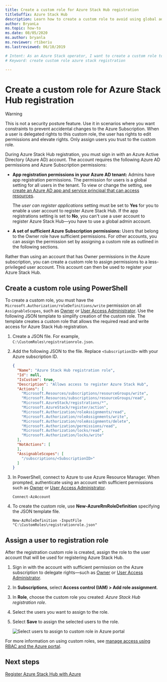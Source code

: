 ```yaml
---
title: Create a custom role for Azure Stack Hub registration
titleSuffix: Azure Stack Hub
description: Learn how to create a custom role to avoid using global administrator for Azure Stack Hub registration.
author: BryanLa
ms.topic: how-to
ms.date: 08/05/2020
ms.author: bryanla
ms.reviewer: rtiberiu
ms.lastreviewed: 06/10/2019

# Intent: As an Azure Stack operator, I want to create a custom role to avoid using global admin for Azure Stack registration. 
# Keyword: create custom role azure stack registration

---
```


# Create a custom role for Azure Stack Hub registration

> [!WARNING]
> This is not a security posture feature. Use it in scenarios where you want constraints to prevent accidental changes to the Azure Subscription. When a user is delegated rights to this custom role, the user has rights to edit permissions and elevate rights. Only assign users you trust to the custom role.

During Azure Stack Hub registration, you must sign in with an Azure Active Directory (Azure AD) account. The account requires the following Azure AD permissions and Azure Subscription permissions:

* **App registration permissions in your Azure AD tenant:** Admins have app registration permissions. The permission for users is a global setting for all users in the tenant. To view or change the setting, see [create an Azure AD app and service principal that can access resources](/azure/active-directory/develop/howto-create-service-principal-portal#required-permissions).

    The *user can register applications* setting must be set to **Yes** for you to enable a user account to register Azure Stack Hub. If the app registrations setting is set to **No**, you can't use a user account to register Azure Stack Hub—you have to use a global admin account.

* **A set of sufficient Azure Subscription permissions:** Users that belong to the Owner role have sufficient permissions. For other accounts, you can assign the permission set by assigning a custom role as outlined in the following sections.

Rather than using an account that has Owner permissions in the Azure subscription, you can create a custom role to assign permissions to a less-privileged user account. This account can then be used to register your Azure Stack Hub.

## Create a custom role using PowerShell

To create a custom role, you must have the `Microsoft.Authorization/roleDefinitions/write` permission on all `AssignableScopes`, such as [Owner](/azure/role-based-access-control/built-in-roles#owner) or [User Access Administrator](/azure/role-based-access-control/built-in-roles#user-access-administrator). Use the following JSON template to simplify creation of the custom role. The template creates a custom role that allows the required read and write access for Azure Stack Hub registration.

1. Create a JSON file. For example,  `C:\CustomRoles\registrationrole.json`.
2. Add the following JSON to the file. Replace `<SubscriptionID>` with your Azure subscription ID.

    ```json
    {
      "Name": "Azure Stack Hub registration role",
      "Id": null,
      "IsCustom": true,
      "Description": "Allows access to register Azure Stack Hub",
      "Actions": [
        "Microsoft.Resources/subscriptions/resourceGroups/write",
        "Microsoft.Resources/subscriptions/resourceGroups/read",
        "Microsoft.AzureStack/registrations/*",
        "Microsoft.AzureStack/register/action",
        "Microsoft.Authorization/roleAssignments/read",
        "Microsoft.Authorization/roleAssignments/write",
        "Microsoft.Authorization/roleAssignments/delete",
        "Microsoft.Authorization/permissions/read",
        "Microsoft.Authorization/locks/read",
        "Microsoft.Authorization/locks/write"
      ],
      "NotActions": [
      ],
      "AssignableScopes": [
        "/subscriptions/<SubscriptionID>"
      ]
    }
    ```

3. In PowerShell, connect to Azure to use Azure Resource Manager. When prompted, authenticate using an account with sufficient permissions such as [Owner](/azure/role-based-access-control/built-in-roles#owner) or [User Access Administrator](/azure/role-based-access-control/built-in-roles#user-access-administrator).

    ```azurepowershell
    Connect-AzAccount
    ```

4. To create the custom role, use **New-AzureRmRoleDefinition** specifying the JSON template file.

    ``` azurepowershell
    New-AzRoleDefinition -InputFile "C:\CustomRoles\registrationrole.json"
    ```

## Assign a user to registration role

After the registration custom role is created, assign the role to the user account that will be used for registering Azure Stack Hub.

1. Sign in with the account with sufficient permission on the Azure subscription to delegate rights—such as [Owner](/azure/role-based-access-control/built-in-roles#owner) or [User Access Administrator](/azure/role-based-access-control/built-in-roles#user-access-administrator).
2. In **Subscriptions**, select **Access control (IAM) > Add role assignment**.
3. In **Role**, choose the custom role you created: *Azure Stack Hub registration role*.
4. Select the users you want to assign to the role.
5. Select **Save** to assign the selected users to the role.

    ![Select users to assign to custom role in Azure portal](media/azure-stack-registration-role/assign-role.png)

For more information on using custom roles, see [manage access using RBAC and the Azure portal](/azure/role-based-access-control/role-assignments-portal).

## Next steps

[Register Azure Stack Hub with Azure](azure-stack-registration.md)
